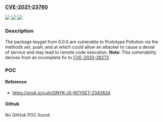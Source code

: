 ### [CVE-2021-23760](https://cve.mitre.org/cgi-bin/cvename.cgi?name=CVE-2021-23760)
![](https://img.shields.io/static/v1?label=Product&message=n%2Fa&color=blue)
![](https://img.shields.io/static/v1?label=Version&message=n%2Fa&color=blue)
![](https://img.shields.io/static/v1?label=Vulnerability&message=n%2Fa&color=brighgreen)

### Description

The package keyget from 0.0.0 are vulnerable to Prototype Pollution via the methods set, push, and at which could allow an attacker to cause a denial of service and may lead to remote code execution. **Note:** This vulnerability derives from an incomplete fix to [CVE-2020-28272](https://security.snyk.io/vuln/SNYK-JS-KEYGET-1048048)

### POC

#### Reference
- https://snyk.io/vuln/SNYK-JS-KEYGET-2342624

#### Github
No GitHub POC found.

